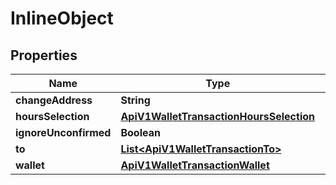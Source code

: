 

# InlineObject

## Properties

Name | Type | Description | Notes
------------ | ------------- | ------------- | -------------
**changeAddress** | **String** |  |  [optional]
**hoursSelection** | [**ApiV1WalletTransactionHoursSelection**](ApiV1WalletTransactionHoursSelection.md) |  |  [optional]
**ignoreUnconfirmed** | **Boolean** |  |  [optional]
**to** | [**List&lt;ApiV1WalletTransactionTo&gt;**](ApiV1WalletTransactionTo.md) |  |  [optional]
**wallet** | [**ApiV1WalletTransactionWallet**](ApiV1WalletTransactionWallet.md) |  |  [optional]



